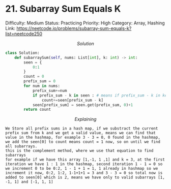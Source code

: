 # 21. Subarray Sum Equals K

Difficulty: Medium
Status: Practicing
Priority: High
Category: Array, Hashing
Link: https://neetcode.io/problems/subarray-sum-equals-k?list=neetcode250

$$
Solution
$$

```python
class Solution:
    def subarraySum(self, nums: List[int], k: int) -> int:
        seen = {
            0:1
        }
        count = 0
        prefix_sum = 0
        for num in nums:
            prefix_sum+=num
            if prefix_sum - k in seen : # means if prefix_sum - k in keys
                count+=seen[prefix_sum - k]
            seen[prefix_sum] = seen.get(prefix_sum, 0)+1
        return count
```

$$
Explaining
$$

```
We Store all prefix sums in a hash map, if we substract the current prefix sum from k and we get a valid value, means we can find that value in the hashmap, for example 3 - 3 = 0, 0 found in the hashmap, we add the seen[0] to count means count = 1 now, so on until we find all subarrays.
this is the complement method, where we use that equation to find subarrays
for example if we have this array [1,-1, 1 ,1] and k = 3, at the first iteration we have 1 : 1 in the hashmap, second iteration 1 - 1 = 0 so we increment 0 to be 0:2, 1 - 1 + 1 = 1, 1 already in hashmap so we increment it now, 0:2, 1:2, 1-1+1+1 = 3 and 3 - 3 = 0 so total now is added to seen[0] which is 2, means we have only to valid subarrays [1, -1, 1] and [-1, 1, 1]
```
